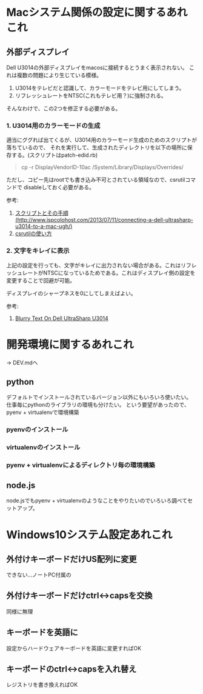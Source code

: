 # Macシステム関係の設定に関するあれこれ

## 外部ディスプレイ

Dell U3014の外部ディスプレイをmacosに接続するとうまく表示されない。
これは複数の問題により生じている模様。

1. U3014をテレビだと認識して、カラーモードをテレビ用にしてしまう。
2. リフレッシュレートをNTSC(これもテレビ用？)に強制される。

そんなわけで、この2つを修正する必要がある。

### 1. U3014用のカラーモードの生成

適当にググれば出てくるが、U3014用のカラーモード生成のためのスクリプトが落ちているので、
それを実行して、生成されたディレクトリを以下の場所に保存する。(スクリプトはpatch-edid.rb)

> cp -r DisplayVendorID-10ac /System/Library/Displays/Overrides/

ただし、コピー先はrootでも書き込み不可とされている領域なので、csrutilコマンドで
disableしておく必要がある。

参考:

1. [スクリプトとその手順(http://www.ispcolohost.com/2013/07/11/connecting-a-dell-ultrasharp-u3014-to-a-mac-ugh/)](http://www.ispcolohost.com/2013/07/11/connecting-a-dell-ultrasharp-u3014-to-a-mac-ugh/)
2. [csrutilの使い方](https://applech2.com/archives/46435268.html)

### 2. 文字をキレイに表示

上記の設定を行っても、文字がキレイに出力されない場合がある。これはリフレッシュレートがNTSCになっているためである。これはディスプレイ側の設定を変更することで回避が可能。

ディスプレイのシャープネスを0にしてしまえばよい。

参考:

1. [Blurry Text On Dell UltraSharp U3014](https://discussions.apple.com/thread/5049049)

# 開発環境に関するあれこれ

-> DEV.mdへ

## python

デフォルトでインストールされているバージョン以外にもいろいろ使いたい。
仕事毎にpythonのライブラリの環境も分けたい。
という要望があったので、pyenv + virtualenvで環境構築

### pyenvのインストール

### virtualenvのインストール

### pyenv + virtualenvによるディレクトリ毎の環境構築

## node.js

node.jsでもpyenv + virtualenvのようなことをやりたいのでいろいろ調べてセットアップ。

# Windows10システム設定あれこれ

## 外付けキーボードだけUS配列に変更

できない…ノートPC付属の

## 外付けキーボードだけctrl<->capsを交換

同様に無理

## キーボードを英語に
設定からハードウェアキーボードを英語に変更すればOK
## キーボードのctrl<->capsを入れ替え
レジストリを書き換えればOK